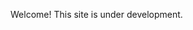 ---
---
Welcome! This site is under development.

<!--
<p>
<label for="midiFile">Load MIDI file:</label>
<input type="file" id="midiFile" name="midiFile" accept="audio/midi, audio/x-midi">
</p>


<div markdown="1" style="margin-top: 5ex;">
## Getting started

1. Add the necessary scripts to your page:

   ```html
   <script src="https://cdn.jsdelivr.net/combine/npm/tone@14.7.58,npm/@magenta/music@1.23.1/es6/core.js,npm/focus-visible@5,npm/html-midi-player@1.4.0"></script>
   ```

2. Add a player and (optionally) a visualizer:

   ```html
   <midi-player
     src="https://magenta.github.io/magenta-js/music/demos/melody.mid"
     sound-font visualizer="#myVisualizer">
   </midi-player>
   <midi-visualizer type="piano-roll" id="myVisualizer"></midi-visualizer>
   ```
--->